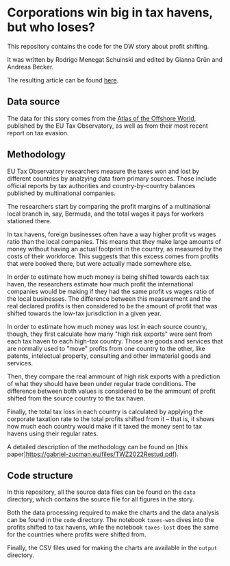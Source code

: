 # Corporations win big in tax havens, but who loses?
This repository contains the code for the DW story about profit shifting.

It was written by Rodrigo Menegat Schuinski and edited by Gianna Grün and Andreas Becker.

The resulting article can be found [here](#).

## Data source
The data for this story comes from the  [Atlas of the Offshore World](https://atlas-offshore.world/), published by the EU Tax Observatory, as well as from their most recent report on tax evasion.

## Methodology

EU Tax Observatory researchers measure the taxes won and lost by different countries by analzying data from primary sources. Those include official reports by tax authorities and country-by-country balances published by multinational companies.
 
The researchers start by comparing the profit margins of a multinational local branch in, say, Bermuda, and the total wages it pays for workers stationed there.
 
In tax havens, foreign businesses often have a way higher profit vs wages ratio than the local companies. This means that they make large amounts of money without having an actual footprint in the country, as measured by the costs of their workforce. This suggests that this excess comes from profits that were booked there, but were actually made somewhere else.
 
In order to estimate how much money is being shifted towards each tax haven, the researchers estimate how much profit the international companies would be making if they had the same profit vs wages ratio of the local businesses. The difference between this measurement and the real declared profits is then considered to be the amount of profit that was shifted towards the low-tax jurisdiction in a given year.
 
In order to estimate how much money was lost in each source country, though, they first calculate how many "high risk exports" were sent from each tax haven to each high-tax country. Those are goods and services that are normally used to "move" profits from one country to the other, like patents, intelectual property, consulting and other immaterial goods and services. 

Then, they compare the real ammount of high risk exports with a prediction of what they should have been under regular trade conditions. The difference between both values is considered to be the ammount of profit shifted from the source country to the tax haven.
 
Finally, the total tax loss in each country is calculated by applying the corporate taxation rate to the total profits shifted from it – that is, it shows how much each country would make if it taxed the money sent to tax havens using their regular rates.

A detailed description of the methodology can be found on [this paper]https://gabriel-zucman.eu/files/TWZ2022Restud.pdf).

## Code structure
In this repository, all the source data files can be found on the `data` directory, which contains the source file for all figures in the story.

Both the data processing required to make the charts and the data analysis can be found in the `code` directory. The notebook `taxes-won` dives into the profits shifted to tax havens, while the notebook `taxes-lost` does the same for the countries where profits were shifted from.

Finally, the CSV files used for making the charts are available in the `output` directory.

